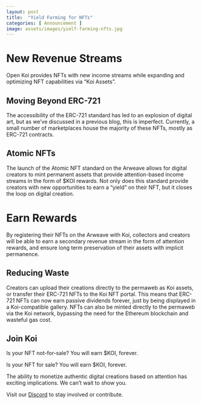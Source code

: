 ```yaml
---
layout: post
title:  "Yield Farming for NFTs"
categories: [ Announcement ]
image: assets/images/yielf-farming-nfts.jpg
---
```


# New Revenue Streams
Open Koi provides NFTs with new income streams while expanding and optimizing NFT capabilities via “Koi Assets”. 

## Moving Beyond ERC-721
The accessibility of the ERC-721 standard has led to an explosion of digital art, but as we’ve discussed in a previous blog, this is imperfect. Currently, a small number of marketplaces house the majority of these NFTs, mostly as ERC-721 contracts.

## Atomic NFTs
The launch of the Atomic NFT standard on the Arweave allows for digital creators to mint permanent assets that provide attention-based income streams in the form of $KOI rewards. Not only does this standard provide creators with new opportunities to earn a “yield” on their NFT, but it closes the loop on digital creation. 

# Earn Rewards
By registering their NFTs on the Arweave with Koi, collectors and creators will be able to earn a secondary revenue stream in the form of attention rewards, and ensure long term preservation of their assets with implicit permanence. 

## Reducing Waste
Creators can upload their creations directly to the permaweb as Koi assets, or transfer their ERC-721 NFTs to the Koi NFT portal. This means that ERC-721 NFTs can now earn passive dividends forever, just by being displayed in a Koi-compatible gallery. NFTs can also be minted directly to the permaweb via the Koi network, bypassing the need for the Ethereum blockchain and wasteful gas cost.

## Join Koi
Is your NFT not-for-sale? You will earn $KOI, forever.

Is your NFT for sale? You will earn $KOI, forever.

The ability to monetize authentic digital creations based on attention has exciting implications. We can’t wait to show you.

Visit our [Discord](https://discord.gg/nFXBAy6FXH) to stay involved or contribute.
